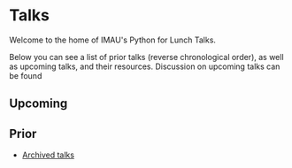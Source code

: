 # Talks

Welcome to the home of IMAU's Python for Lunch Talks.

Below you can see a list of prior talks (reverse chronological order), as well as upcoming talks, and their resources. Discussion on upcoming talks can be found

<!--
When adding new entries to the lists, do so in the following format
```
- [YYYY-MM-DD | TALK_TITLE](./PFL_.../notebook.ipynb) by PRESENTER
  - [🎥 Video](link to video), [🗂️ Supporting resources](github_link to folder on main branch)
  - Abstract: ...
```
or, for upcoming talks,
```
- [YYYY-MM-DD | TALK_TITLE](github_link to issue/PR)
  - Abstract: ...
```

-->

## Upcoming

## Prior

- [Archived talks](https://github.com/UU-IMAU/Python-for-lunch-Notebooks/blob/main/archived)
